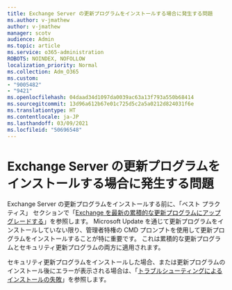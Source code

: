 ```yaml
---
title: Exchange Server の更新プログラムをインストールする場合に発生する問題
ms.author: v-jmathew
author: v-jmathew
manager: scotv
audience: Admin
ms.topic: article
ms.service: o365-administration
ROBOTS: NOINDEX, NOFOLLOW
localization_priority: Normal
ms.collection: Adm_O365
ms.custom:
- "9005482"
- "9421"
ms.openlocfilehash: 04daad34d1097da0039ac63a13f793a550b68414
ms.sourcegitcommit: 13d96a612b67e01c725d5c2a5a0212d824031f6e
ms.translationtype: HT
ms.contentlocale: ja-JP
ms.lasthandoff: 03/09/2021
ms.locfileid: "50696548"
---
```

# <a name="issues-when-installing-exchange-server-updates"></a>Exchange Server の更新プログラムをインストールする場合に発生する問題

Exchange Server の更新プログラムをインストールする前に、「ベスト プラクティス」 セクションで「[Exchange を最新の累積的な更新プログラムにアップグレードする](https://docs.microsoft.com/Exchange/plan-and-deploy/install-cumulative-updates)」を参照します。 Microsoft Update を通じて更新プログラムをインストールしていない限り、管理者特権の CMD プロンプトを使用して更新プログラムをインストールすることが特に重要です。 これは累積的な更新プログラムとセキュリティ更新プログラムの両方に適用されます。

セキュリティ更新プログラムをインストールした場合、または更新プログラムのインストール後にエラーが表示される場合は、「[トラブルシューティングによるインストールの失敗](https://aka.ms/exupdatefaq)」を参照します。

